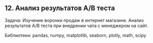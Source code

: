 ## 12. Анализ результатов A/B теста
Задача: Изучение воронки продаж в интернет магазине. Анализ результатов A/B теста при внедрении чата с менеджером на сайт.

Библиотеки: pandas, numpy, matplotlib, seaborn, plotly, math, scipy
